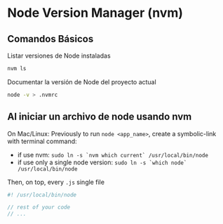 # Node Version Manager (nvm)

## Comandos Básicos

Listar versiones de Node instaladas

```sh
nvm ls
```

Documentar la versión de Node del proyecto actual

```sh
node -v > .nvmrc
```

## Al iniciar un archivo de node usando nvm

On Mac/Linux: Previously to run `node <app_name>`, create a symbolic-link with terminal command:

- if use nvm: ```sudo ln -s `nvm which current` /usr/local/bin/node```
- if use only a single node version: ```sudo ln -s `which node` /usr/local/bin/node```

Then, on top, every `.js` single file

```js
#! /usr/local/bin/node

// rest of your code
// ...
```
